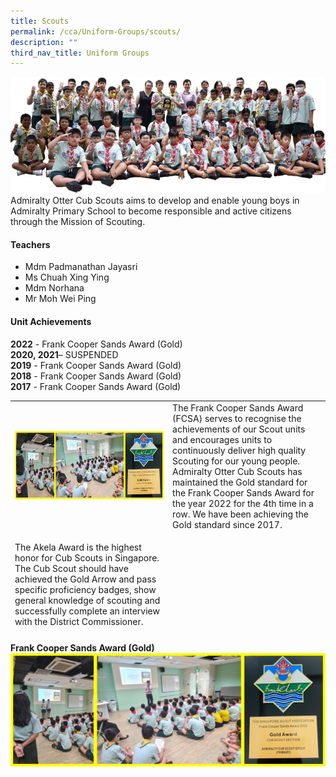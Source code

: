 ```yaml
---
title: Scouts
permalink: /cca/Uniform-Groups/scouts/
description: ""
third_nav_title: Uniform Groups
---
```


![](/images/CCA/Scouts/scouts1.png)
Admiralty Otter Cub Scouts aims to develop and enable young boys in Admiralty Primary School to become responsible and active citizens through the Mission of Scouting.

#### Teachers 

* Mdm Padmanathan Jayasri
* Ms Chuah Xing Ying
* Mdm Norhana
* Mr Moh Wei Ping

#### Unit Achievements

**2022** - Frank Cooper Sands Award (Gold)
<br>**2020, 2021**– SUSPENDED
<br>**2019** - Frank Cooper Sands Award (Gold)
<br>**2018** - Frank Cooper Sands Award (Gold)
<br>**2017** - Frank Cooper Sands Award (Gold)

<table height="373" width="539">
  <tbody>
    <tr>
      <td height="205" width="263"><img alt="" height="109" width="300" src="/images/CCA/Scouts/scouts2.png"></td>
      <td width="264">The Frank Cooper Sands Award (FCSA)  serves to recognise the  achievements of our Scout units and encourages units to continuously deliver  high quality Scouting for our young people. Admiralty  Otter Cub Scouts has maintained the Gold standard for the  Frank Cooper Sands Award for the year 2022 for the 4th time in a row. We have  been achieving the Gold standard since 2017.</td>
    </tr>
    <tr>
      <td height="162">The Akela Award is the highest honor for Cub  Scouts in Singapore. The Cub Scout should have achieved the Gold Arrow and pass  specific proficiency badges, show general knowledge of scouting and  successfully complete an interview with the District Commissioner.</td>
      <td>&nbsp;</td>
    </tr>
  </tbody>
</table>



**Frank Cooper Sands Award (Gold)**
![](/images/CCA/Scouts/scouts2.png)




